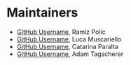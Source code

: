 # Maintainers

- [GitHub Username](https://github.com/ramizpolic), Ramiz Polic
- [GitHub Username](https://github.com/muscariello), Luca Muscariello
- [GitHub Username](https://github.com/paralta), Catarina Paralta
- [GitHub Username](https://github.com/adamtagscherer), Adam Tagscherer